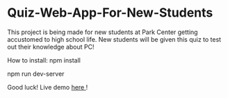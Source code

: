 # Quiz-Web-App-For-New-Students

This project is being made for new students at Park Center getting accustomed to high school life. New students will be given this quiz to test out their knowledge about PC!


How to install: 
npm install

npm run dev-server

Good luck!
Live demo <a href="http://unbiased-balloon.surge.sh/" target="_blank"> here </a>!

